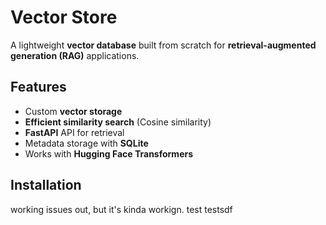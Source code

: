 # Vector Store

A lightweight **vector database** built from scratch for **retrieval-augmented generation (RAG)** applications.

## Features
- Custom **vector storage**
- **Efficient similarity search** (Cosine similarity)
- **FastAPI** API for retrieval
- Metadata storage with **SQLite**
- Works with **Hugging Face Transformers**

## Installation
working issues out, but it's kinda workign.
test testsdf